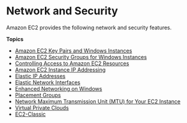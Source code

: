 # Network and Security<a name="ec2-network-and-security"></a>

Amazon EC2 provides the following network and security features\.

**Topics**
+ [Amazon EC2 Key Pairs and Windows Instances](ec2-key-pairs.md)
+ [Amazon EC2 Security Groups for Windows Instances](using-network-security.md)
+ [Controlling Access to Amazon EC2 Resources](UsingIAM.md)
+ [Amazon EC2 Instance IP Addressing](using-instance-addressing.md)
+ [Elastic IP Addresses](elastic-ip-addresses-eip.md)
+ [Elastic Network Interfaces](using-eni.md)
+ [Enhanced Networking on Windows](enhanced-networking.md)
+ [Placement Groups](placement-groups.md)
+ [Network Maximum Transmission Unit \(MTU\) for Your EC2 Instance](network_mtu.md)
+ [Virtual Private Clouds](using-vpc.md)
+ [EC2\-Classic](ec2-classic-platform.md)